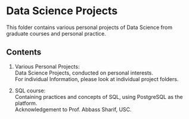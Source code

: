 # Data Science Projects 

This folder contains various personal projects of Data Science from graduate courses and personal practice.

## Contents

1. Various Personal Projects:       
Data Science Projects, conducted on personal interests.      
For individual Information, please look at individual project folders.

2. SQL course:     
Containing practices and concepts of SQL, using PostgreSQL as the platform.    
Acknowledgement to Prof. Abbass Sharif, USC.

